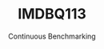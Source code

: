 ---
layout: default
title: IMDBQ113
subtitle: Continuous Benchmarking
selected: IMDB
expanded: Benchmarking
benchmark: /individual_results/IMDBQ113.html
---